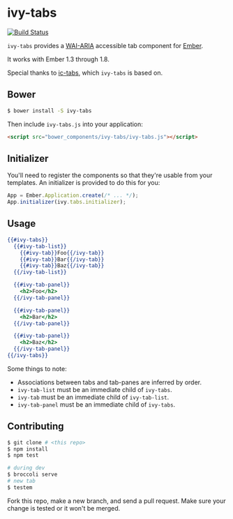 # ivy-tabs

[![Build Status](https://travis-ci.org/IvyApp/ivy-tabs.svg?branch=master)](https://travis-ci.org/IvyApp/ivy-tabs)

`ivy-tabs` provides a [WAI-ARIA][1] accessible tab component for [Ember][2].

It works with Ember 1.3 through 1.8.

Special thanks to [ic-tabs][3], which `ivy-tabs` is based on.

## Bower

```sh
$ bower install -S ivy-tabs
```

Then include `ivy-tabs.js` into your application:

```html
<script src="bower_components/ivy-tabs/ivy-tabs.js"></script>
```

## Initializer

You'll need to register the components so that they're usable from your
templates. An initializer is provided to do this for you:

```js
App = Ember.Application.create(/* ... */);
App.initializer(ivy.tabs.initializer);
```

## Usage

```handlebars
{{#ivy-tabs}}
  {{#ivy-tab-list}}
    {{#ivy-tab}}Foo{{/ivy-tab}}
    {{#ivy-tab}}Bar{{/ivy-tab}}
    {{#ivy-tab}}Baz{{/ivy-tab}}
  {{/ivy-tab-list}}

  {{#ivy-tab-panel}}
    <h2>Foo</h2>
  {{/ivy-tab-panel}}

  {{#ivy-tab-panel}}
    <h2>Bar</h2>
  {{/ivy-tab-panel}}

  {{#ivy-tab-panel}}
    <h2>Baz</h2>
  {{/ivy-tab-panel}}
{{/ivy-tabs}}
```

Some things to note:

  * Associations between tabs and tab-panes are inferred by order.
  * `ivy-tab-list` must be an immediate child of `ivy-tabs`.
  * `ivy-tab` must be an immediate child of `ivy-tab-list`.
  * `ivy-tab-panel` must be an immediate child of `ivy-tabs`.

## Contributing

```sh
$ git clone # <this repo>
$ npm install
$ npm test

# during dev
$ broccoli serve
# new tab
$ testem
```

Fork this repo, make a new branch, and send a pull request. Make sure your
change is tested or it won't be merged.

[1]: http://www.w3.org/TR/wai-aria/roles#tab
[2]: http://emberjs.com
[3]: https://github.com/instructure/ic-tabs
